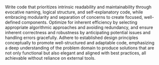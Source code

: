 Write code that prioritizes intrinsic readability and maintainability through evocative naming, logical structure, and self-explanatory code, while embracing modularity and separation of concerns to create focused, well-defined components. Optimize for inherent efficiency by selecting appropriate algorithmic approaches and avoiding redundancy, and ensure inherent correctness and robustness by anticipating potential issues and handling errors gracefully. Adhere to established design principles conceptually to promote well-structured and adaptable code, emphasizing a deep understanding of the problem domain to produce solutions that are not only functional but also elegant and aligned with best practices, all achievable without reliance on external tools.
